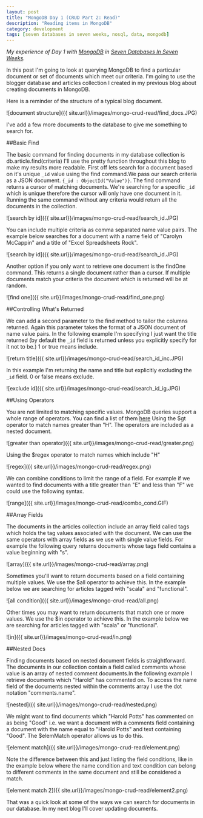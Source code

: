 ```yaml
---
layout: post
title: "MongoDB Day 1 (CRUD Part 2: Read)"
description: "Reading items in MongoDB"
category: development
tags: [seven databases in seven weeks, nosql, data, mongodb]
---
```


*My experience of Day 1 with [MongoDB](http://www.mongodb.org/) in [Seven Databases In Seven Weeks](http://pragprog.com/book/rwdata/seven-databases-in-seven-weeks).*

In this post I'm going to look at querying MongoDB to find a particular document or set of documents which meet our criteria. I'm going to use the blogger database and articles collection I created in my previous blog about creating documents in MongoDB.

Here is a reminder of the structure of a typical blog document.

 ![document structure]({{ site.url}}/images/mongo-crud-read/find_docs.JPG)

I've add a few more documents to the database to give me something to search for. 

##Basic Find

The basic command for finding documents in my database collection is db.article.find(criteria) I'll use the pretty function throughout this blog to make my results more readable. First off lets search for a document based on it's unique `_id` value using the find command.We pass our search criteria as a JSON document. 
`{_id : ObjectId("Value")}`. The find command returns a cursor of matching documents. We're searching for a specific `_id` which is unique therefore the cursor will only have one document in it. Running the same command without any criteria would return all the documents in the collection.

 ![search by id]({{ site.url}}/images/mongo-crud-read/search_id.JPG)
 
You can include multiple criteria as comma separated name value pairs. The example below searches for a document with a name field of "Carolyn McCappin" and a title of "Excel Spreadsheets Rock". 

 ![search by id]({{ site.url}}/images/mongo-crud-read/search_id.JPG)

Another option if you only want to retrieve one document is the findOne command. This returns a single document rather than a cursor. If multiple documents match your criteria the document which is returned will be at random.

 ![find one]({{ site.url}}/images/mongo-crud-read/find_one.png)

##Controlling What's Returned 

We can add a second parameter to the find method to tailor the columns returned. Again this parameter takes the format of a JSON document of name value pairs. In the following example I'm specifying I just want the title returned (by default the `_id` field is returned unless you explicitly specify for it not to be.) 1 or true means include.

 ![return title]({{ site.url}}/images/mongo-crud-read/search_id_inc.JPG)

In this example I'm returning the name and title but explicitly excluding the `_id` field. 0 or false means exclude.

 ![exclude id]({{ site.url}}/images/mongo-crud-read/search_id_ig.JPG)

##Using Operators

You are not limited to matching specific values. MongoDB queries support a whole range of operators. You can find a list of them [here](http://docs.mongodb.org/manual/reference/operators/)
Using the $gt operator to match names greater than "H". The operators are included as a nested document.

 ![greater than operator]({{ site.url}}/images/mongo-crud-read/greater.png)

Using the $regex operator to match names which include "H"

![regex]({{ site.url}}/images/mongo-crud-read/regex.png)

We can combine conditions to limit the range of a field. For example if we wanted to find documents with a title greater than "E" and less than "F" we could use the following syntax.

![range]({{ site.url}}/images/mongo-crud-read/combo_cond.GIF)

##Array Fields 

The documents in the articles collection include an array field called tags which holds the tag values associated with the document. We can use the same operators with array fields as we use with single value fields. For example the following query returns documents whose tags field contains a value beginning with "s".
 
![array]({{ site.url}}/images/mongo-crud-read/array.png)

Sometimes you'll want to return documents based on a field containing multiple values. We use the $all operator to achieve this. In the example below we are searching for articles tagged with "scala" and "functional".
 
![all condition]({{ site.url}}/images/mongo-crud-read/all.png)

Other times you may want to return documents that match one or more values. We use the $in operator to achieve this. In the example below we are searching for articles tagged with "scala" or "functional".
 
![in]({{ site.url}}/images/mongo-crud-read/in.png)

##Nested Docs 

Finding documents based on nested document fields is straightforward. The documents in our collection contain a field called comments whose value is an array of nested comment documents.In the following example I retrieve documents which "Harold" has commented on. To access the name field of the documents nested within the comments array I use the dot notation "comments.name".
 
![nested]({{ site.url}}/images/mongo-crud-read/nested.png)

We might want to find documents which "Harold Potts" has commented on as being "Good" i.e. we want a document with a comments field containing a document with the name equal to "Harold Potts" and text containing "Good". The $elemMatch operator allows us to do this.

![element match]({{ site.url}}/images/mongo-crud-read/element.png)

Note the difference between this and just listing the field conditions, like in the example below where the name condition and text condition can belong to different comments in the same document and still be considered a match.

![element match 2]({{ site.url}}/images/mongo-crud-read/element2.png)

That was a quick look at some of the ways we can search for documents in our database. In my next blog I'll cover updating documents.
